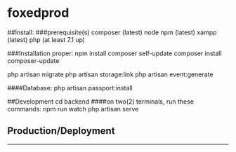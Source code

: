 # foxedprod

##Install:
###prerequisite(s)
composer (latest)
node npm (latest)
xampp (latest)
php (at least 7.1 up)

###Installation proper:
npm install
composer self-update
composer install
composer-update

php artisan migrate
php artisan storage:link
php artisan event:generate

####Database:
php artisan passport:install

##Development
cd backend
####on two(2) terminals, run these commands:
npm run watch
php artisan serve

## Production/Deployment

---
